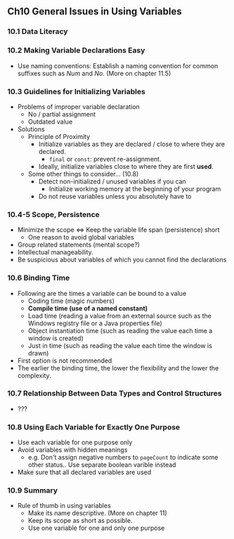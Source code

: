 ## Ch10 General Issues in Using Variables

### 10.1 Data Literacy




### 10.2 Making Variable Declarations Easy

- Use naming conventions: Establish a naming convention for common suffixes such as *Num* and *No*. (More on chapter 11.5)




### 10.3 Guidelines for Initializing Variables

- Problems of improper variable declaration
  - No / partial assignment
  - Outdated value
- Solutions
  - Principle of Proximity
    - Initialize variables as they are declared / close to where they are declared.
      - `final` or `const`: prevent re-assignment.
    - Ideally, initialize variables close to where they are first **used**.
  - Some other things to consider... (10.8)
    - Detect non-initialized / unused variables if you can
      - Initialize working memory at the beginning of your program
    - Do not reuse variables unless you absolutely have to



### 10.4-5 Scope, Persistence

- Minimize the scope <=> Keep the variable life span (persistence) short
  - One reason to avoid global variables
- Group related statements (mental scope?)
- Intellectual manageability.
- Be suspicious about variables of which you cannot find the declarations



### 10.6 Binding Time

- Following are the times a variable can be bound to a value
  - Coding time (magic numbers)
  - **Compile time (use of a named constant)**
  - Load time (reading a value from an external source such as the Windows registry file or a Java properties file)
  - Object instantiation time (such as reading the value each time a window is created)
  - Just in time (such as reading the value each time the window is drawn)
- First option is not recommended
- The earlier the binding time, the lower the flexibility and the lower the complexity.



### 10.7 Relationship Between Data Types and Control Structures

- ???



### 10.8 Using Each Variable for Exactly One Purpose

- Use each variable for one purpose only
- Avoid variables with hidden meanings
  - e.g. Don't assign negative numbers to `pageCount` to indicate some other status.. Use separate boolean varible instead
- Make sure that all declared variables are used



### 10.9 Summary

- Rule of thumb in using variables
  - Make its name descriptive. (More on chapter 11)
  - Keep its scope as short as possible.
  - Use one variable for one and only one purpose

